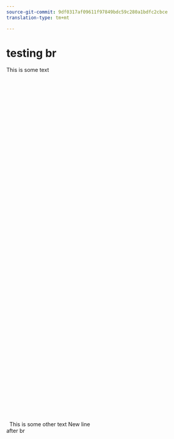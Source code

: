 ```yaml
---
source-git-commit: 9df0317af09611f97849bdc59c280a1bdfc2cbce
translation-type: tm+mt

---
```

# testing br

This is some text
<p> <p> <p> <p> <p> <p> <p> <p> <p> <p> <p> <p> <p> <p> <p> <p> <p> <p> <p> <p> <p> <p> <p> <p> <p> <p> <p> <p> <p> <p> 
This is some other text
New line
<br>
after br